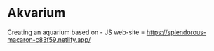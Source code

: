 # Akvarium
Creating an aquarium based on - JS
web-site = https://splendorous-macaron-c83f59.netlify.app/

